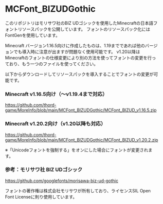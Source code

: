 # MCFont_BIZUDGothic

このリポジトリはモリサワ社のBIZ UDゴシックを使用したMinecraftの日本語フォントリソースパックを公開しています。
フォントのリソースパック化にはFontGenを使用しています。

Minecraft バージョン1.16.5向けに作成したものは、1.19までであれば他のバージョンでも導入時に注意が出ますが問題なく使用可能です。
v1.20以降はMinecraftのフォントの仕様変更により別の方法を使ってフォントの変更を行っており、もう一つのファイルを使ってください。

以下からダウンロードしてリソースパックを導入することでフォントの変更が可能です。

### Minecraft v1.16.5向け（～v1.19.4まで対応）

https://github.com/thord-game/MoreInfo/blob/main/MCFont_BIZUDGothic/MCFont_BIZUD_v1.16.5.zip

### Minecraft v1.20.2向け（v1.20以降も対応）

https://github.com/thord-game/MoreInfo/blob/main/MCFont_BIZUDGothic/MCFont_BIZUD_v1.20.2.zip

※「Unicodeフォントを強制する」をオンにした場合にフォントが変更されます。



### 参考：モリサワ社 BIZ UDゴシック

https://github.com/googlefonts/morisawa-biz-ud-gothic

フォントの著作権は株式会社モリサワが所有しており、ライセンスSIL Open Font Licenseに則り使用しています。



